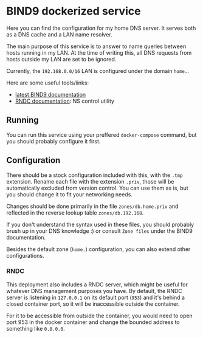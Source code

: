# BIND9 dockerized service

Here you can find the configuration for my home DNS server.
It serves both as a DNS cache and a LAN name resolver. 

The main purpose of this service is to answer to name queries between hosts running in my LAN. At the time of writing this, all DNS requests from hosts outside my LAN are set to be ignored.

Currently, the `192.168.0.0/16` LAN is configured under the domain `home.`.

Here are some useful tools/links:
 * [latest BIND9 documentation](https://bind9.readthedocs.io/en/latest/chapter1.html)
 * [RNDC documentation](https://manpages.debian.org/bullseye/bind9-utils/rndc.8.en.html): NS control utility

## Running

You can run this service using your preffered `docker-compose` command, but you should probably configure it first.

## Configuration

There should be a stock configuration included with this, with the `.tmp` extension. Rename each file with the extension `.priv`, those will be automatically excluded from version control. You can use them as is, but you should change it to fit your networking needs. 

Changes should be done primarily in the file `zones/db.home.priv` and reflected in the reverse lookup table `zones/db.192.168`.

If you don't understand the syntax used in these files, you should probably brush up in your DNS knowledge :) or consult `Zone files` under the BIND9 documentation.

Besides the default zone (`home.`) configuration, you can also extend other configurations.

### RNDC
This deployment also includes a RNDC server, which might be useful for whatever DNS management purposes you have. By default, the RNDC server is listening in `127.0.0.1` on its default port (`953`) and it's behind a closed container port, so it will be inaccessible outside the container. 

For it to be accessible from outside the container, you would need to open port 953 in the docker container and change the bounded address to something like `0.0.0.0`.
